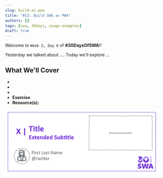 ```yaml
---
slug: build-as-pwa
title: "#13: Build SWA as PWA"
authors: []
tags: [swa, 30days, usage-examples]
draft: true 
---
```

Welcome to `Week 2, Day 6` of **#30DaysOfSWA**!! 

Yesterday we talked about .... Today we'll explore ...


## What We'll Cover
 * 
 * 
 * 
 * **Exercise** 
 * **Resource(s):** 

![](../static/img/series/banner.png)
